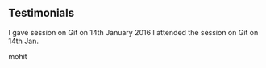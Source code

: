 Testimonials
-------
I gave session on Git on 14th January 2016
I attended the session on Git on 14th Jan.

mohit

